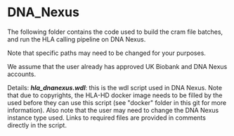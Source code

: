 # DNA_Nexus

The following folder contains the code used to build the cram file batches, and run the HLA calling pipeline on DNA Nexus.

Note that specific paths may need to be changed for your purposes. 

We assume that the user already has approved UK Biobank and DNA Nexus accounts.

Details:
***hla_dnanexus.wdl***: this is the wdl script used in DNA Nexus. Note that due to copyrights, the HLA-HD docker image needs to be filled by the used before they can use this script (see "docker" folder in this git for more information). Also note that the user may need to change the DNA Nexus instance type used. Links to required files are provided in comments directly in the script.

